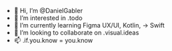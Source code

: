 - 👋 Hi, I’m @DanielGabler
- 👀 I’m interested in .todo
- 🌱 I’m currently learning Figma UX/UI, Kotlin, -> Swift 
- 💞️ I’m looking to collaborate on .visual.ideas
- 📫 .if.you.know = you.know

<!---
DanielGabler/DanielGabler is a ✨ special ✨ repository because its `README.md` (this file) appears on your GitHub profile.
You can click the Preview link to take a look at your changes.
--->

